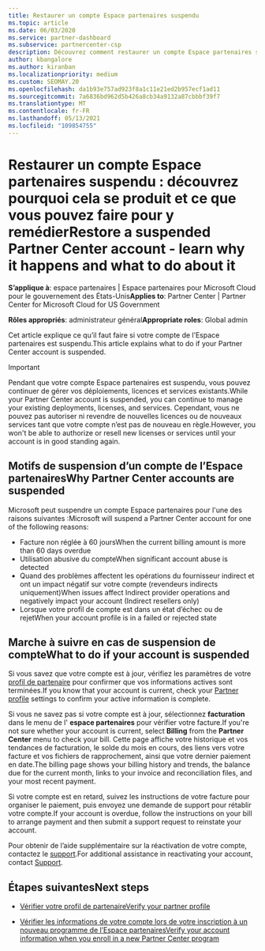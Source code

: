 ```yaml
---
title: Restaurer un compte Espace partenaires suspendu
ms.topic: article
ms.date: 06/03/2020
ms.service: partner-dashboard
ms.subservice: partnercenter-csp
description: Découvrez comment restaurer un compte Espace partenaires suspendu, pourquoi un compte peut être suspendu et comment utiliser votre compte pendant la suspension.
author: kbangalore
ms.author: kiranban
ms.localizationpriority: medium
ms.custom: SEOMAY.20
ms.openlocfilehash: da1b93e757ad923f8a1c11e21ed2b957ecf1ad11
ms.sourcegitcommit: 7a6836bd962d5b426a8cb34a9132a87cbbbf39f7
ms.translationtype: MT
ms.contentlocale: fr-FR
ms.lasthandoff: 05/13/2021
ms.locfileid: "109854755"
---
```

# <a name="restore-a-suspended-partner-center-account---learn-why-it-happens-and-what-to-do-about-it"></a><span data-ttu-id="b93fd-103">Restaurer un compte Espace partenaires suspendu : découvrez pourquoi cela se produit et ce que vous pouvez faire pour y remédier</span><span class="sxs-lookup"><span data-stu-id="b93fd-103">Restore a suspended Partner Center account - learn why it happens and what to do about it</span></span>

<span data-ttu-id="b93fd-104">**S’applique à**: espace partenaires | Espace partenaires pour Microsoft Cloud pour le gouvernement des États-Unis</span><span class="sxs-lookup"><span data-stu-id="b93fd-104">**Applies to**: Partner Center | Partner Center for Microsoft Cloud for US Government</span></span>

<span data-ttu-id="b93fd-105">**Rôles appropriés**: administrateur général</span><span class="sxs-lookup"><span data-stu-id="b93fd-105">**Appropriate roles**: Global admin</span></span>

<span data-ttu-id="b93fd-106">Cet article explique ce qu’il faut faire si votre compte de l’Espace partenaires est suspendu.</span><span class="sxs-lookup"><span data-stu-id="b93fd-106">This article explains what to do if your Partner Center account is suspended.</span></span>

> [!IMPORTANT]  
> <span data-ttu-id="b93fd-107">Pendant que votre compte Espace partenaires est suspendu, vous pouvez continuer de gérer vos déploiements, licences et services existants.</span><span class="sxs-lookup"><span data-stu-id="b93fd-107">While your Partner Center account is suspended, you can continue to manage your existing deployments, licenses, and services.</span></span> <span data-ttu-id="b93fd-108">Cependant, vous ne pouvez pas autoriser ni revendre de nouvelles licences ou de nouveaux services tant que votre compte n’est pas de nouveau en règle.</span><span class="sxs-lookup"><span data-stu-id="b93fd-108">However, you won't be able to authorize or resell new licenses or services until your account is in good standing again.</span></span>

## <a name="why-partner-center-accounts-are-suspended"></a><span data-ttu-id="b93fd-109">Motifs de suspension d’un compte de l’Espace partenaires</span><span class="sxs-lookup"><span data-stu-id="b93fd-109">Why Partner Center accounts are suspended</span></span>

<span data-ttu-id="b93fd-110">Microsoft peut suspendre un compte Espace partenaires pour l'une des raisons suivantes :</span><span class="sxs-lookup"><span data-stu-id="b93fd-110">Microsoft will suspend a Partner Center account for one of the following reasons:</span></span>

- <span data-ttu-id="b93fd-111">Facture non réglée à 60 jours</span><span class="sxs-lookup"><span data-stu-id="b93fd-111">When the current billing amount is more than 60 days overdue</span></span>
- <span data-ttu-id="b93fd-112">Utilisation abusive du compte</span><span class="sxs-lookup"><span data-stu-id="b93fd-112">When significant account abuse is detected</span></span>
- <span data-ttu-id="b93fd-113">Quand des problèmes affectent les opérations du fournisseur indirect et ont un impact négatif sur votre compte (revendeurs indirects uniquement)</span><span class="sxs-lookup"><span data-stu-id="b93fd-113">When issues affect Indirect provider operations and negatively impact your account (Indirect resellers only)</span></span>
- <span data-ttu-id="b93fd-114">Lorsque votre profil de compte est dans un état d’échec ou de rejet</span><span class="sxs-lookup"><span data-stu-id="b93fd-114">When your account profile is in a failed or rejected state</span></span>

## <a name="what-to-do-if-your-account-is-suspended"></a><span data-ttu-id="b93fd-115">Marche à suivre en cas de suspension de compte</span><span class="sxs-lookup"><span data-stu-id="b93fd-115">What to do if your account is suspended</span></span>

<span data-ttu-id="b93fd-116">Si vous savez que votre compte est à jour, vérifiez les paramètres de votre [profil de partenaire](https://partner.microsoft.com/pcv/accountsettings/partnerprofile) pour confirmer que vos informations actives sont terminées.</span><span class="sxs-lookup"><span data-stu-id="b93fd-116">If you know that your account is current, check your [Partner profile](https://partner.microsoft.com/pcv/accountsettings/partnerprofile) settings to confirm your active information is complete.</span></span> 

<span data-ttu-id="b93fd-117">Si vous ne savez pas si votre compte est à jour, sélectionnez **facturation** dans le menu de l' **espace partenaires** pour vérifier votre facture.</span><span class="sxs-lookup"><span data-stu-id="b93fd-117">If you're not sure whether your account is current, select **Billing** from the **Partner Center** menu to check your bill.</span></span> <span data-ttu-id="b93fd-118">Cette page affiche votre historique et vos tendances de facturation, le solde du mois en cours, des liens vers votre facture et vos fichiers de rapprochement, ainsi que votre dernier paiement en date.</span><span class="sxs-lookup"><span data-stu-id="b93fd-118">The billing page shows your billing history and trends, the balance due for the current month, links to your invoice and reconciliation files, and your most recent payment.</span></span>

<span data-ttu-id="b93fd-119">Si votre compte est en retard, suivez les instructions de votre facture pour organiser le paiement, puis envoyez une demande de support pour rétablir votre compte.</span><span class="sxs-lookup"><span data-stu-id="b93fd-119">If your account is overdue, follow the instructions on your bill to arrange payment and then submit a support request to reinstate your account.</span></span> 

<span data-ttu-id="b93fd-120">Pour obtenir de l’aide supplémentaire sur la réactivation de votre compte, contactez le [support](https://partner.microsoft.com/dashboard/support/csp/servicerequests/create).</span><span class="sxs-lookup"><span data-stu-id="b93fd-120">For additional assistance in reactivating your account, contact [Support](https://partner.microsoft.com/dashboard/support/csp/servicerequests/create).</span></span>

## <a name="next-steps"></a><span data-ttu-id="b93fd-121">Étapes suivantes</span><span class="sxs-lookup"><span data-stu-id="b93fd-121">Next steps</span></span>

- [<span data-ttu-id="b93fd-122">Vérifier votre profil de partenaire</span><span class="sxs-lookup"><span data-stu-id="b93fd-122">Verify your partner profile</span></span>](update-your-partner-profile.md)

- [<span data-ttu-id="b93fd-123">Vérifier les informations de votre compte lors de votre inscription à un nouveau programme de l’Espace partenaires</span><span class="sxs-lookup"><span data-stu-id="b93fd-123">Verify your account information when you enroll in a new Partner Center program</span></span>](verification-responses.md)
